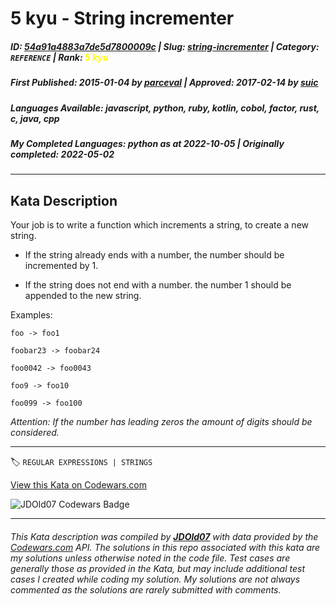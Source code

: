 # 5 kyu - String incrementer

##### **ID**: [54a91a4883a7de5d7800009c](https://www.codewars.com/kata/54a91a4883a7de5d7800009c) | **Slug**: [string-incrementer](https://www.codewars.com/kata/54a91a4883a7de5d7800009c) | **Category**: `REFERENCE` | **Rank**: <span style="color:yellow">5 kyu</span>

##### **First Published**: 2015-01-04 ***by*** [parceval](https://www.codewars.com/users/parceval) | **Approved**: 2017-02-14 ***by*** [suic](https://www.codewars.com/users/suic)

##### **Languages Available**: javascript, python, ruby, kotlin, cobol, factor, rust, c, java, cpp

##### **My Completed Languages**: python ***as at*** 2022-10-05 | **Originally completed**: 2022-05-02

---

## Kata Description


Your job is to write a function which increments a string, to create a new string.



- If the string already ends with a number, the number should be incremented by 1.

- If the string does not end with a number. the number 1 should be appended to the new string.



Examples:



`foo -> foo1`



`foobar23 -> foobar24`



`foo0042 -> foo0043`



`foo9 -> foo10`



`foo099 -> foo100`



*Attention: If the number has leading zeros the amount of digits should be considered.*



---


🏷 `REGULAR EXPRESSIONS | STRINGS`


[View this Kata on Codewars.com](https://www.codewars.com/kata/54a91a4883a7de5d7800009c)

![](https://www.codewars.com/users/jdold07/badges/large "JDOld07 Codewars Badge")

---

###### *This Kata description was compiled by [**JDOld07**](https://tpstech.dev) with data provided by the [Codewars.com](https://www.codewars.com) API.  The solutions in this repo associated with this kata are my solutions unless otherwise noted in the code file.  Test cases are generally those as provided in the Kata, but may include additional test cases I created while coding my solution.  My solutions are not always commented as the solutions are rarely submitted with comments.*

